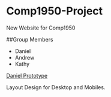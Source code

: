 # Comp1950-Project

New Website for Comp1950

##Group Members
* Daniel
* Andrew
* Kathy

[Daniel Prototype](http://comp1950proto.tumblr.com/)

Layout Design for Desktop and Mobiles.
